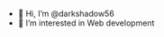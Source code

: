 - 👋 Hi, I’m @darkshadow56
- 👀 I’m interested in Web development

<!---
darkshadow56/darkshadow56 is a ✨ special ✨ repository because its `README.md` (this file) appears on your GitHub profile.
You can click the Preview link to take a look at your changes.
--->
